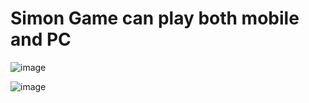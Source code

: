 # Simon Game can play both mobile and PC

![image](https://user-images.githubusercontent.com/52199294/79674497-6a67ff00-8201-11ea-9d53-c79a3d5a2a9b.png)


![image](https://user-images.githubusercontent.com/52199294/79674554-d480a400-8201-11ea-8963-d8d491eed84d.png)
